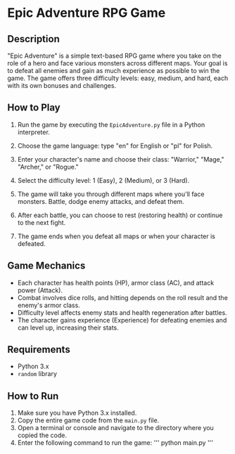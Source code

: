 # Epic Adventure RPG Game

## Description

"Epic Adventure" is a simple text-based RPG game where you take on the role of a hero and face various monsters across different maps. Your goal is to defeat all enemies and gain as much experience as possible to win the game. The game offers three difficulty levels: easy, medium, and hard, each with its own bonuses and challenges.

## How to Play

1. Run the game by executing the `EpicAdventure.py` file in a Python interpreter.

2. Choose the game language: type "en" for English or "pl" for Polish.

3. Enter your character's name and choose their class: "Warrior," "Mage," "Archer," or "Rogue."

4. Select the difficulty level: 1 (Easy), 2 (Medium), or 3 (Hard).

5. The game will take you through different maps where you'll face monsters. Battle, dodge enemy attacks, and defeat them.

6. After each battle, you can choose to rest (restoring health) or continue to the next fight.

7. The game ends when you defeat all maps or when your character is defeated.

## Game Mechanics

- Each character has health points (HP), armor class (AC), and attack power (Attack).
- Combat involves dice rolls, and hitting depends on the roll result and the enemy's armor class.
- Difficulty level affects enemy stats and health regeneration after battles.
- The character gains experience (Experience) for defeating enemies and can level up, increasing their stats.

## Requirements

- Python 3.x
- `random` library

## How to Run

1. Make sure you have Python 3.x installed.
2. Copy the entire game code from the `main.py` file.
3. Open a terminal or console and navigate to the directory where you copied the code.
4. Enter the following command to run the game:
'''
python main.py
'''
